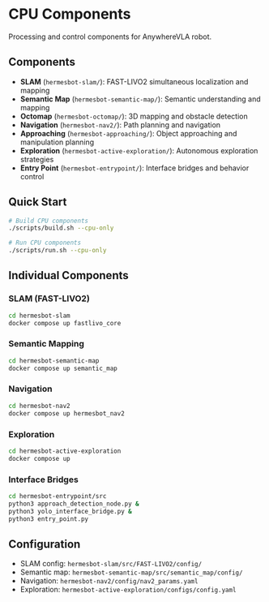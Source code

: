 # CPU Components

Processing and control components for AnywhereVLA robot.

## Components

- **SLAM** (`hermesbot-slam/`): FAST-LIVO2 simultaneous localization and mapping
- **Semantic Map** (`hermesbot-semantic-map/`): Semantic understanding and mapping
- **Octomap** (`hermesbot-octomap/`): 3D mapping and obstacle detection
- **Navigation** (`hermesbot-nav2/`): Path planning and navigation
- **Approaching** (`hermesbot-approaching/`): Object approaching and manipulation planning
- **Exploration** (`hermesbot-active-exploration/`): Autonomous exploration strategies
- **Entry Point** (`hermesbot-entrypoint/`): Interface bridges and behavior control

## Quick Start

```bash
# Build CPU components
./scripts/build.sh --cpu-only

# Run CPU components
./scripts/run.sh --cpu-only
```

## Individual Components

### SLAM (FAST-LIVO2)
```bash
cd hermesbot-slam
docker compose up fastlivo_core
```

### Semantic Mapping
```bash
cd hermesbot-semantic-map
docker compose up semantic_map
```

### Navigation
```bash
cd hermesbot-nav2
docker compose up hermesbot_nav2
```

### Exploration
```bash
cd hermesbot-active-exploration
docker compose up
```

### Interface Bridges
```bash
cd hermesbot-entrypoint/src
python3 approach_detection_node.py &
python3 yolo_interface_bridge.py &
python3 entry_point.py
```

## Configuration

- SLAM config: `hermesbot-slam/src/FAST-LIVO2/config/`
- Semantic map: `hermesbot-semantic-map/src/semantic_map/config/`
- Navigation: `hermesbot-nav2/config/nav2_params.yaml`
- Exploration: `hermesbot-active-exploration/configs/config.yaml`
